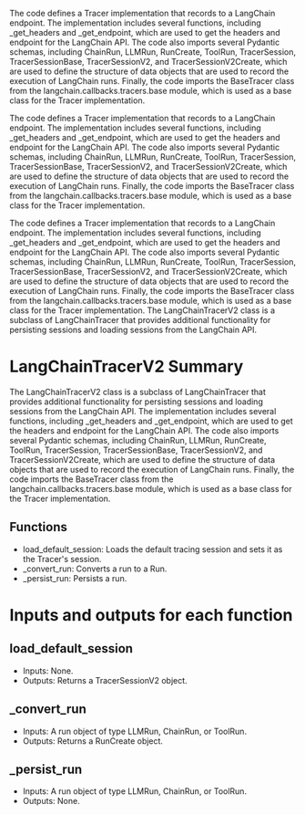 The code defines a Tracer implementation that records to a LangChain endpoint. The implementation includes several functions, including _get_headers and _get_endpoint, which are used to get the headers and endpoint for the LangChain API. The code also imports several Pydantic schemas, including ChainRun, LLMRun, RunCreate, ToolRun, TracerSession, TracerSessionBase, TracerSessionV2, and TracerSessionV2Create, which are used to define the structure of data objects that are used to record the execution of LangChain runs. Finally, the code imports the BaseTracer class from the langchain.callbacks.tracers.base module, which is used as a base class for the Tracer implementation.

The code defines a Tracer implementation that records to a LangChain endpoint. The implementation includes several functions, including _get_headers and _get_endpoint, which are used to get the headers and endpoint for the LangChain API. The code also imports several Pydantic schemas, including ChainRun, LLMRun, RunCreate, ToolRun, TracerSession, TracerSessionBase, TracerSessionV2, and TracerSessionV2Create, which are used to define the structure of data objects that are used to record the execution of LangChain runs. Finally, the code imports the BaseTracer class from the langchain.callbacks.tracers.base module, which is used as a base class for the Tracer implementation.

The code defines a Tracer implementation that records to a LangChain endpoint. The implementation includes several functions, including _get_headers and _get_endpoint, which are used to get the headers and endpoint for the LangChain API. The code also imports several Pydantic schemas, including ChainRun, LLMRun, RunCreate, ToolRun, TracerSession, TracerSessionBase, TracerSessionV2, and TracerSessionV2Create, which are used to define the structure of data objects that are used to record the execution of LangChain runs. Finally, the code imports the BaseTracer class from the langchain.callbacks.tracers.base module, which is used as a base class for the Tracer implementation. The LangChainTracerV2 class is a subclass of LangChainTracer that provides additional functionality for persisting sessions and loading sessions from the LangChain API.

# LangChainTracerV2 Summary

The LangChainTracerV2 class is a subclass of LangChainTracer that provides additional functionality for persisting sessions and loading sessions from the LangChain API. The implementation includes several functions, including _get_headers and _get_endpoint, which are used to get the headers and endpoint for the LangChain API. The code also imports several Pydantic schemas, including ChainRun, LLMRun, RunCreate, ToolRun, TracerSession, TracerSessionBase, TracerSessionV2, and TracerSessionV2Create, which are used to define the structure of data objects that are used to record the execution of LangChain runs. Finally, the code imports the BaseTracer class from the langchain.callbacks.tracers.base module, which is used as a base class for the Tracer implementation.

## Functions
- load_default_session: Loads the default tracing session and sets it as the Tracer's session.
- _convert_run: Converts a run to a Run.
- _persist_run: Persists a run.

# Inputs and outputs for each function
## load_default_session
- Inputs: None.
- Outputs: Returns a TracerSessionV2 object.

## _convert_run
- Inputs: A run object of type LLMRun, ChainRun, or ToolRun.
- Outputs: Returns a RunCreate object.

## _persist_run
- Inputs: A run object of type LLMRun, ChainRun, or ToolRun.
- Outputs: None.

